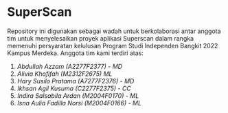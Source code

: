 # SuperScan
Repository ini digunakan sebagai wadah untuk berkolaborasi antar anggota tim untuk menyelesaikan proyek aplikasi Superscan dalam rangka memenuhi persyaratan kelulusan Program Studi Independen Bangkit 2022 Kampus Merdeka. Anggota tim kami terdiri atas:
1. *Abdullah Azzam (A2277F2377)* - *MD*
2. *Alivia Khofifah (M2312F2675)* *ML*
3. *Hary Susilo Pratama (A7277F2376)* - *MD*
4. *Ikhsan Agil Kusuma (C2277F2375)* - *CC*
5. *Indira Salsabila Ardan (M2004F0170)* - *ML*
6. *Isna Aulia Fadilla Norsi (M2004F0166)* - *ML*
